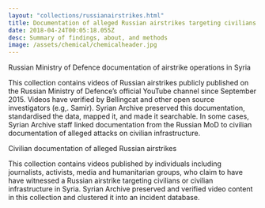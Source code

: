 ```yaml
---
layout: "collections/russianairstrikes.html"
title: Documentation of alleged Russian airstrikes targeting civilians and civilian infrastructure
date: 2018-04-24T00:05:18.055Z
desc: Summary of findings, about, and methods
image: /assets/chemical/chemicalheader.jpg
---
```


Russian Ministry of Defence documentation of  airstrike operations in Syria

This collection contains videos of Russian airstrikes publicly published on the Russian Ministry of Defence’s official YouTube channel since September 2015. Videos have verified by Bellingcat and other open source investigators (e.g,. Samir). Syrian Archive preserved this documentation, standardised the data, mapped it, and made it searchable. In some cases, Syrian Archive staff linked documentation from the Russian MoD to civilian documentation of alleged attacks on civilian infrastructure.

Civilian documentation of alleged Russian airstrikes

This collection contains videos published by individuals including journalists, activists, media and humanitarian groups, who claim to have have witnessed a Russian airstrike targeting civilians or civilian infrastructure in Syria. Syrian Archive preserved and verified video content in this collection and clustered it into an incident database.
